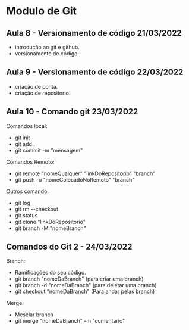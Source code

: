 # Modulo de Git

## Aula 8 - Versionamento de código 21/03/2022

- introdução ao git e github. 
- versionamento de código.

## Aula 9 - Versionamento de código 22/03/2022

- criação de conta.
- criação de repositorio.

## Aula 10 - Comando git 23/03/2022

Comandos local: 
- git init
- git add .
- git commit -m "mensagem"

Comandos Remoto:

- git remote "nomeQualquer" "linkDoRepositorio" "branch"
- git push -u "nomeColocadoNoRemoto" "branch"

Outros comando: 

- git log
- git rm --checkout
- git status
- git clone "linkDoRepositorio"
- git branch -M "nomeBranch"

## Comandos do Git 2 - 24/03/2022

Branch:
- Ramificações do seu código.
- git branch "nomeDaBranch" (para criar uma branch)
- git branch -d "nomeDaBranch" (para deletar uma branch)
- git checkout "nomeDaBranch" (Para andar pelas branch)

Merge: 
- Mesclar branch 
- git merge "nomeDaBranch" -m "comentario"